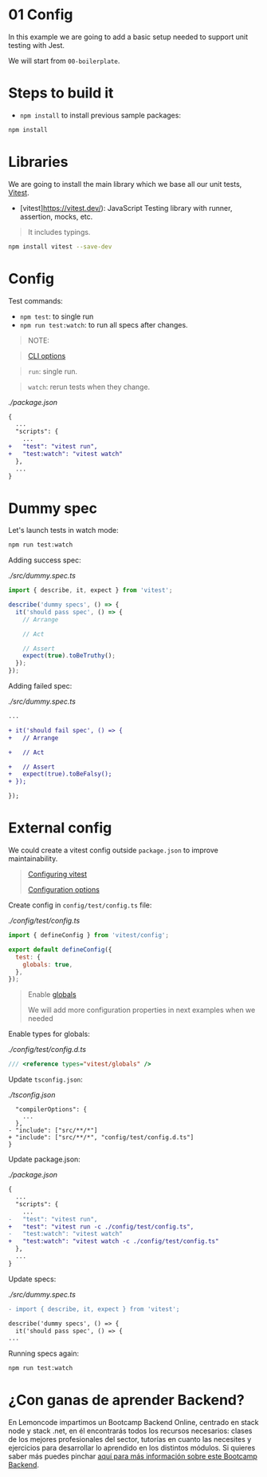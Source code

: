 # 01 Config

In this example we are going to add a basic setup needed to support unit testing with Jest.

We will start from `00-boilerplate`.

# Steps to build it

- `npm install` to install previous sample packages:

```bash
npm install

```

# Libraries

We are going to install the main library which we base all our unit tests, [Vitest](https://vitest.dev/).

- [vitest]https://vitest.dev/): JavaScript Testing library with runner, assertion, mocks, etc.
> It includes typings.

```bash
npm install vitest --save-dev
```

# Config

Test commands:
  - `npm test`: to single run
  - `npm run test:watch`: to run all specs after changes.

> NOTE:

> [CLI options](https://vitest.dev/guide/cli.html)

> `run`: single run.

> `watch`: rerun tests when they change.

_./package.json_

```diff
{
  ...
  "scripts": {
    ...
+   "test": "vitest run",
+   "test:watch": "vitest watch"
  },
  ...
}
```

# Dummy spec

Let's launch tests in watch mode:

```bash
npm run test:watch
```

Adding success spec:

_./src/dummy.spec.ts_

```javascript
import { describe, it, expect } from 'vitest';

describe('dummy specs', () => {
  it('should pass spec', () => {
    // Arrange

    // Act

    // Assert
    expect(true).toBeTruthy();
  });
});
```

Adding failed spec:

_./src/dummy.spec.ts_

```diff
...

+ it('should fail spec', () => {
+   // Arrange

+   // Act

+   // Assert
+   expect(true).toBeFalsy();
+ });

});
```

# External config

We could create a vitest config outside `package.json` to improve maintainability.

> [Configuring vitest](https://vitest.dev/guide/#configuring-vitest)
>
> [Configuration options](https://vitest.dev/config)

Create config in `config/test/config.ts` file:

_./config/test/config.ts_

```js
import { defineConfig } from 'vitest/config';

export default defineConfig({
  test: {
    globals: true,
  },
});

```
> Enable [globals](https://vitest.dev/config/#globals)
>
> We will add more configuration properties in next examples when we needed

Enable types for globals:

_./config/test/config.d.ts_

```typescript
/// <reference types="vitest/globals" />

```

Update `tsconfig.json`:

_./tsconfig.json_

```diff{
  "compilerOptions": {
    ...
  },
- "include": ["src/**/*"]
+ "include": ["src/**/*", "config/test/config.d.ts"]
}

```

Update package.json:

_./package.json_

```diff
{
  ...
  "scripts": {
    ...
-   "test": "vitest run",
+   "test": "vitest run -c ./config/test/config.ts",
-   "test:watch": "vitest watch"
+   "test:watch": "vitest watch -c ./config/test/config.ts"
  },
  ...
}
```

Update specs:

_./src/dummy.spec.ts_

```diff
- import { describe, it, expect } from 'vitest';

describe('dummy specs', () => {
  it('should pass spec', () => {
...
```

Running specs again:

```bash
npm run test:watch
```

# ¿Con ganas de aprender Backend?

En Lemoncode impartimos un Bootcamp Backend Online, centrado en stack node y stack .net, en él encontrarás todos los recursos necesarios: clases de los mejores profesionales del sector, tutorías en cuanto las necesites y ejercicios para desarrollar lo aprendido en los distintos módulos. Si quieres saber más puedes pinchar [aquí para más información sobre este Bootcamp Backend](https://lemoncode.net/bootcamp-backend#bootcamp-backend/banner).
